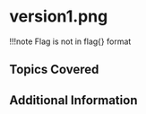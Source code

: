 # version1.png

!!!note
    Flag is not in flag{} format

## Topics Covered

## Additional Information

